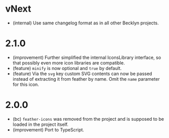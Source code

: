 vNext
=====

*   (internal) Use same changelog format as in all other Becklyn projects.


2.1.0
=====

*   (improvement) Further simplified the internal IconsLibrary interface, so that possibly even more icon libraries are compatible.
*   (feature) `minify` is now optional and `true` by default.
*   (feature) Via the `svg` key custom SVG contents can now be passed instead of extracting it from feather by name. Omit the `name` parameter for this icon.


2.0.0
=====

*   (bc) `feather-icons` was removed from the project and is supposed to be loaded in the project itself.
*   (improvement) Port to TypeScript.

